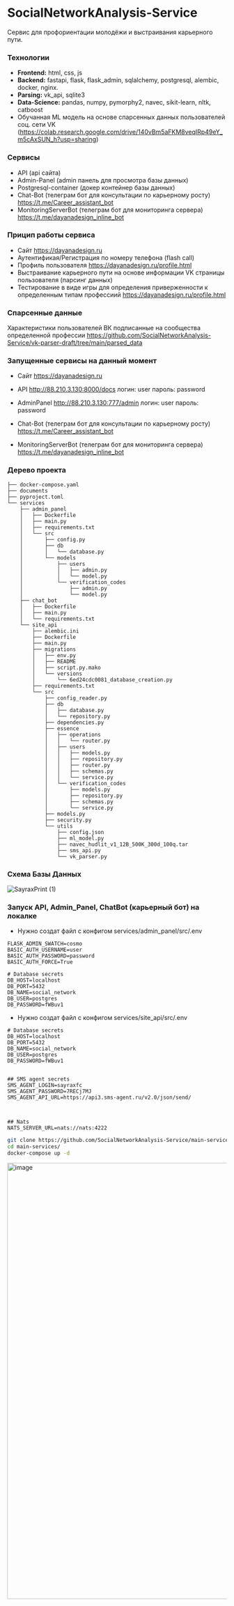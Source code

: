 # SocialNetworkAnalysis-Service
Сервис для профориентации молодёжи и выстраивания карьерного пути. 

### Технологии
 - <b>Frontend:</b> html, css, js
 - <b>Backend:</b> fastapi, flask, flask_admin, sqlalchemy, postgresql, alembic, docker, nginx.
 - <b>Parsing:</b> vk_api, sqlite3
 - <b>Data-Science:</b> pandas, numpy, pymorphy2, navec, sikit-learn, nltk, catboost
 - Обучанная ML модель на основе спарсенных данных пользователей соц. сети VK (https://colab.research.google.com/drive/140vBm5aFKM8veqIRp49eY_m5cAxSUN_h?usp=sharing)

### Сервисы
 - API (api сайта)
 - Admin-Panel (admin панель для просмотра базы данных)
 - Postgresql-container (докер контейнер базы данных)
 - Chat-Bot (телеграм бот для консультации по карьерному росту) https://t.me/Career_assistant_bot
 - MonitoringServerBot (телеграм бот для мониторинга сервера) https://t.me/dayanadesign_inline_bot

### Прицип работы сервиса
- Сайт https://dayanadesign.ru
- Аутентификая/Регистрация по номеру телефона (flash call)
- Профиль пользователя https://dayanadesign.ru/profile.html
- Выстраивание карьерного пути на основе информации VK страницы пользователя (парсинг данных)
- Тестирование в виде игры для определения приверженности к определенным типам профессиий https://dayanadesign.ru/profile.html

### Спарсенные данные
Характеристики пользователей ВК подписанные на сообщества определенной профессии
https://github.com/SocialNetworkAnalysis-Service/vk-parser-draft/tree/main/parsed_data


### Запущенные сервисы на данный момент
 - Сайт https://dayanadesign.ru
 - API http://88.210.3.130:8000/docs
   логин: user
   пароль: password

 - AdminPanel http://88.210.3.130:777/admin
   логин: user
   пароль: password

 - Chat-Bot (телеграм бот для консультации по карьерному росту) https://t.me/Career_assistant_bot
 - MonitoringServerBot (телеграм бот для мониторинга сервера) https://t.me/dayanadesign_inline_bot

   
### Дерево проекта
```main-services/
├── docker-compose.yaml
├── documents
├── pyproject.toml
└── services
    ├── admin_panel
    │   ├── Dockerfile
    │   ├── main.py
    │   ├── requirements.txt
    │   └── src
    │       ├── config.py
    │       ├── db
    │       │   └── database.py
    │       └── models
    │           ├── users
    │           │   ├── admin.py
    │           │   └── model.py
    │           └── verification_codes
    │               ├── admin.py
    │               └── model.py
    ├── chat_bot
    │   ├── Dockerfile
    │   ├── main.py
    │   └── requirements.txt
    └── site_api
        ├── alembic.ini
        ├── Dockerfile
        ├── main.py
        ├── migrations
        │   ├── env.py
        │   ├── README
        │   ├── script.py.mako
        │   └── versions
        │       └── 6ed24cdc0081_database_creation.py
        ├── requirements.txt
        └── src
            ├── config_reader.py
            ├── db
            │   ├── database.py
            │   └── repository.py
            ├── dependencies.py
            ├── essence
            │   ├── operations
            │   │   └── router.py
            │   ├── users
            │   │   ├── models.py
            │   │   ├── repository.py
            │   │   ├── router.py
            │   │   ├── schemas.py
            │   │   └── service.py
            │   └── verification_codes
            │       ├── models.py
            │       ├── repository.py
            │       ├── schemas.py
            │       └── service.py
            ├── models.py
            ├── security.py
            └── utils
                ├── config.json
                ├── ml_model.py
                ├── navec_hudlit_v1_12B_500K_300d_100q.tar
                ├── sms_api.py
                └── vk_parser.py
```

### Схема Базы Данных
![SayraxPrint (1)](https://github.com/SocialNetworkAnalysis-Service/main-services/assets/65904112/90f4db55-b42d-4689-9423-d5ada9a7a97d)


### Запуск API, Admin_Panel, ChatBot (карьерный бот) на локалке
- Нужно создат файл с конфигом services/admin_panel/src/.env
```# Admin panel secrets
FLASK_ADMIN_SWATCH=cosmo
BASIC_AUTH_USERNAME=user
BASIC_AUTH_PASSWORD=password
BASIC_AUTH_FORCE=True

# Database secrets
DB_HOST=localhost
DB_PORT=5432
DB_NAME=social_network
DB_USER=postgres
DB_PASSWORD=fWBuv1
```

- Нужно создат файл с конфигом services/site_api/src/.env
```
# Database secrets
DB_HOST=localhost
DB_PORT=5432
DB_NAME=social_network
DB_USER=postgres
DB_PASSWORD=fWBuv1


## SMS agent secrets
SMS_AGENT_LOGIN=sayraxfc
SMS_AGENT_PASSWORD=7RECj7MJ
SMS_AGENT_API_URL=https://api3.sms-agent.ru/v2.0/json/send/



## Nats
NATS_SERVER_URL=nats://nats:4222
``` 
```bash
git clone https://github.com/SocialNetworkAnalysis-Service/main-services.git
cd main-services/
docker-compose up -d
```
<img width="1002" alt="image" src="https://github.com/SocialNetworkAnalysis-Service/main-services/assets/65904112/112ae62b-d4fd-47f3-9879-3fbe12db6d48">


